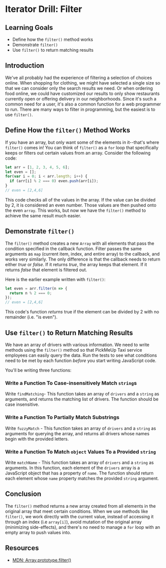 # Iterator Drill: Filter
 
## Learning Goals

* Define how the `filter()` method works
* Demonstrate `filter()`
* Use `filter()` to return matching results

## Introduction

We've all probably had the experience of filtering a selection of choices
online. When shopping for clothing, we might have selected a single size so
that we can consider only the search results we need. Or when ordering food
online, we could have customized our results to only show restaurants currently
open or offering delivery in our neighborhoods. Since it's such a common need
for a user, it's also a common function for a web programmer to run.
There are many ways to filter in programming, but the easiest is to use `filter()`.

## Define How the `filter()` Method Works

If you have an array, but only want some of the elements in it--that's where
`filter()` comes in! You can think of `filter()` as a `for` loop that specifically
keeps or filters out certain values from an array. Consider the following code:

```js
let arr = [1, 2, 3, 4, 5, 6];
let even = [];
for(var i = 0; i < arr.length; i++) {
  if (arr[i] % 2 === 0) even.push(arr[i]);
}
// even = [2,4,6]
```

This code checks all of the values in the array. If the value can be divided by 2, it
is considered an even number. Those values are then pushed onto the even `array`. This
works, but now we have the `filter()` method to achieve the same result much easier.

## Demonstrate `filter()`

The `filter()` method creates a new `Array` with all elements that pass the
condition specified in the callback function. Filter passes the same arguments
as `map` (current item, index, and entire array) to the callback, and works very
similarly. The only difference is that the callback needs to return either
_true_ or _false_. If it returns _true_, the array keeps that element. If it
returns _false_ that element is filtered out.

Here is the earlier example written with `filter()`:

```js
let even = arr.filter(n => {
  return n % 2 === 0;
});
// even = [2,4,6]
```

This code's function _returns_ true if the element can be divided by 2 with no
remainder (i.e. "is even").

## Use `filter()` to Return Matching Results

We have an array of drivers with various information. We need to write methods
using the `filter()` method so that PickMeUp Taxi service employees can easily
query the data. Run the tests to see what conditions need to be met by each
function _before_ you start writing JavaScript code.

You'll be writing three functions:

### Write a Function To Case-insensitively Match `string`s

Write `findMatching`- This function takes an array of `drivers` and a `string`
as arguments, and returns the matching list of drivers. The function should be
case insensitive.

### Write a Function To Partially Match Substrings

Write `fuzzyMatch` - This function takes an array of `drivers` and a `string`
as arguments for querying the array, and returns all drivers whose names begin
with the provided letters.

### Write a Function To Match `object` Values To a Provided `string`

Write `matchName` - This function takes an array of `drivers` and a `string` as
arguments. In this function, each element of the `drivers` array is a
JavaScript object that has a property of `name`. The function should return
each element whose `name` property matches the provided `string` argument.

## Conclusion

The `filter()` method returns a new array created from all elements in the
original array that meet certain conditions. When we use methods like
`filter()`, we work directly with the current value, instead of accessing it
through an index (i.e `array[i]`), avoid mutation of the original array
(minimizing side-effects), and there's no need to manage a `for` loop with an
empty array to push values into.

## Resources

* [MDN: Array.prototype.filter()](https://developer.mozilla.org/en-US/docs/Web/JavaScript/Reference/Global_Objects/Array/filter)
